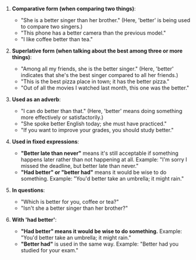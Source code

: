 1. **Comparative form (when comparing two things)**:
   - "She is a better singer than her brother." (Here, 'better' is being used to compare two singers.)
   - "This phone has a better camera than the previous model."
   - "I like coffee better than tea."

2. **Superlative form (when talking about the best among three or more things)**:
   - "Among all my friends, she is the better singer." (Here, 'better' indicates that she's the best singer compared to all her friends.)
   - "This is the best pizza place in town; it has the better pizza."
   - "Out of all the movies I watched last month, this one was the better."

3. **Used as an adverb**:
   - "I can do better than that." (Here, 'better' means doing something more effectively or satisfactorily.)
   - "She spoke better English today; she must have practiced."
   - "If you want to improve your grades, you should study better."

4. **Used in fixed expressions**:
   - **"Better late than never"** means it's still acceptable if something happens later rather than not happening at all.
     Example: "I'm sorry I missed the deadline, but better late than never."
   - **"Had better" or "better had"** means it would be wise to do something.
     Example: "You'd better take an umbrella; it might rain."

5. **In questions**:
   - "Which is better for you, coffee or tea?"
   - "Isn't she a better singer than her brother?"

6. **With 'had better'**:
   - **"Had better" means it would be wise to do something.**
     Example: "You'd better take an umbrella; it might rain."
   - **"Better had"** is used in the same way.
     Example: "Better had you studied for your exam."